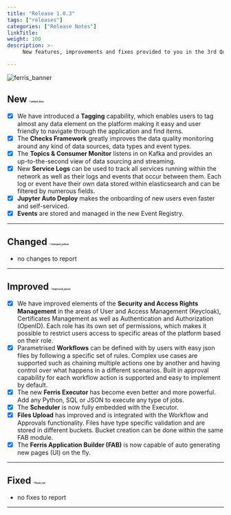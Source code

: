 ```yaml
---
title: "Release 1.0.3"
tags: ["releases"] 
categories: ["Release Notes"]
linkTitle:
weight: 100
description: >-
     New features, improvements and fixes provided to you in the 3rd Quarter of the year 2021.

---
```


![ferris_banner](/images/ferris_banner.png)




## New <img src="/images/added_blue.png" alt="added_blue" style="zoom:25%;" />

- [x] We have introduced a **Tagging** capability, which enables users to tag almost any data element on the platform making it easy and user friendly to navigate through the application and find items.
- [x] The **Checks Framework** greatly improves the data quality monitoring around any kind of data sources, data types and event types. 
- [x] The **Topics & Consumer Monitor** listens in on Kafka and provides an up-to-the-second view of data sourcing and streaming.
- [x] New **Service Logs** can be used to track all services running within the network as well as their logs and events that occur between them. Each log or event have their own data stored within elasticsearch and can be filtered by numerous fields.
- [x] **Jupyter Auto Deploy** makes the onboarding of new users even faster and self-serviced.
- [x] **Events** are stored and managed in the new Event Registry.

---

## Changed <img src="/images/changed_yellow.png" alt="changed_yellow" style="zoom:25%;" />

- no changes to report

---

## Improved <img src="/images/improved_green.png" alt="improved_green" style="zoom:25%;" />

- [x] We have improved elements of the **Security and Access Rights Management** in the areas of User and Access Management (Keycloak), Certificates Management as well as Authentication and Authorization (OpenID). Each role has its own set of permissions, which makes it possible to restrict users access to specific areas of the platform based on their role.
- [x] Parametrised **Workflows** can be defined with by users with easy json files by following a specific set of rules. Complex use cases are supported such as chaining multiple actions one by another and having control over what happens in a different scenarios. Built in approval capability for each workflow action is supported and easy to implement by default.
- [x] The new **Ferris Executor** has become even better and more powerful. Add any Python, SQL or JSON to execute any type of jobs.
- [x] The **Scheduler** is now fully embedded with the Executor.
- [x] **Files Upload** has improved and is integrated with the Workflow and Approvals functionality. Files have type specific validation and are stored in different buckets. Bucket creation can be done within the same FAB module. 
- [x] The **Ferris Application Builder (FAB)** is now capable of auto generating new pages (UI) on the fly.

---

## Fixed <img src="/images/fixed_red.png" alt="fixed_red" style="zoom:25%;" />

- no fixes to report

---



